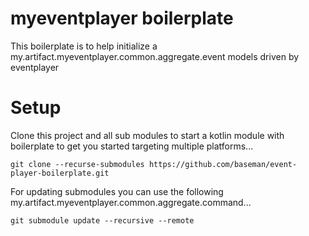 # myeventplayer boilerplate

This boilerplate is to help initialize a my.artifact.myeventplayer.common.aggregate.event models driven by eventplayer

# Setup

Clone this project and all sub modules to start a kotlin module with boilerplate to get you started targeting multiple platforms...

    git clone --recurse-submodules https://github.com/baseman/event-player-boilerplate.git

For updating submodules you can use the following my.artifact.myeventplayer.common.aggregate.command...

    git submodule update --recursive --remote
    
